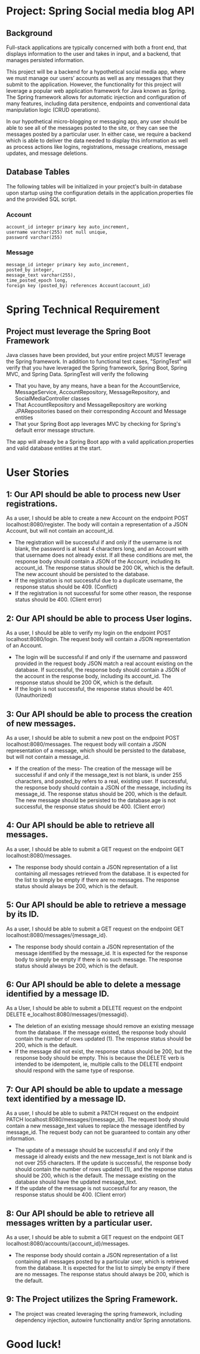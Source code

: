 # Project: Spring Social media blog API

## Background 

Full-stack applications are typically concerned with both a front end, that displays information to the user and takes in input, and a backend, that manages persisted information.

This project will be a backend for a hypothetical social media app, where we must manage our users’ accounts as well as any messages that they submit to the application. However, the functionality for this project will leverage a popular web application framework for Java known as Spring. The Spring framework allows for automatic injection and configuration of many features, including data persitence, endpoints and conventional data manipulation logic (CRUD operations).

In our hypothetical micro-blogging or messaging app, any user should be able to see all of the messages posted to the site, or they can see the messages posted by a particular user. In either case, we require a backend which is able to deliver the data needed to display this information as well as process actions like logins, registrations, message creations, message updates, and message deletions.

## Database Tables 

The following tables will be initialized in your project's built-in database upon startup using the configuration details in the application.properties file and the provided SQL script.

### Account
```
account_id integer primary key auto_increment,
username varchar(255) not null unique,
password varchar(255)
```

### Message
```
message_id integer primary key auto_increment,
posted_by integer,
message_text varchar(255),
time_posted_epoch long,
foreign key (posted_by) references Account(account_id)
```

# Spring Technical Requirement

## Project must leverage the Spring Boot Framework

Java classes have been provided, but your entire project MUST leverage the Spring framework.
In addition to functional test cases, "SpringTest" will verify that you have leveraged the Spring framework, Spring Boot, Spring MVC, and Spring Data.
SpringTest will verify the following

 - That you have, by any means, have a bean for the AccountService, MessageService, AccountRepository, MessageRepository, and SocialMediaController classes
 - That AccountRepository and MessageRepository are working JPARepositories based on their corresponding Account and Message entities
 - That your Spring Boot app leverages MVC by checking for Spring's default error message structure.
 
The app will already be a Spring Boot app with a valid application.properties and valid database entities at the start.

# User Stories

## 1: Our API should be able to process new User registrations.

As a user, I should be able to create a new Account on the endpoint POST localhost:8080/register. The body will contain a representation of a JSON Account, but will not contain an account_id.

- The registration will be successful if and only if the username is not blank, the password is at least 4 characters long, and an Account with that username does not already exist. If all these conditions are met, the response body should contain a JSON of the Account, including its account_id. The response status should be 200 OK, which is the default. The new account should be persisted to the database.
- If the registration is not successful due to a duplicate username, the response status should be 409. (Conflict)
- If the registration is not successful for some other reason, the response status should be 400. (Client error)

## 2: Our API should be able to process User logins.

As a user, I should be able to verify my login on the endpoint POST localhost:8080/login. The request body will contain a JSON representation of an Account.

- The login will be successful if and only if the username and password provided in the request body JSON match a real account existing on the database. If successful, the response body should contain a JSON of the account in the response body, including its account_id. The response status should be 200 OK, which is the default.
- If the login is not successful, the response status should be 401. (Unauthorized)


## 3: Our API should be able to process the creation of new messages.

As a user, I should be able to submit a new post on the endpoint POST localhost:8080/messages. The request body will contain a JSON representation of a message, which should be persisted to the database, but will not contain a message_id.


- If the creation of the mess- The creation of the message will be successful if and only if the message_text is not blank, is under 255 characters, and posted_by refers to a real, existing user. If successful, the response body should contain a JSON of the message, including its message_id. The response status should be 200, which is the default. The new message should be persisted to the database.age is not successful, the response status should be 400. (Client error)

## 4: Our API should be able to retrieve all messages.

As a user, I should be able to submit a GET request on the endpoint GET localhost:8080/messages.

- The response body should contain a JSON representation of a list containing all messages retrieved from the database. It is expected for the list to simply be empty if there are no messages. The response status should always be 200, which is the default.

## 5: Our API should be able to retrieve a message by its ID.

As a user, I should be able to submit a GET request on the endpoint GET localhost:8080/messages/{message_id}.

- The response body should contain a JSON representation of the message identified by the message_id. It is expected for the response body to simply be empty if there is no such message. The response status should always be 200, which is the default.

## 6: Our API should be able to delete a message identified by a message ID.

As a User, I should be able to submit a DELETE request on the endpoint DELETE e_localhost:8080/messages/{messagid}.

- The deletion of an existing message should remove an existing message from the database. If the message existed, the response body should contain the number of rows updated (1). The response status should be 200, which is the default.
- If the message did not exist, the response status should be 200, but the response body should be empty. This is because the DELETE verb is intended to be idempotent, ie, multiple calls to the DELETE endpoint should respond with the same type of response.

## 7: Our API should be able to update a message text identified by a message ID.

As a user, I should be able to submit a PATCH request on the endpoint PATCH localhost:8080/messages/{message_id}. The request body should contain a new message_text values to replace the message identified by message_id. The request body can not be guaranteed to contain any other information.

- The update of a message should be successful if and only if the message id already exists and the new message_text is not blank and is not over 255 characters. If the update is successful, the response body should contain the number of rows updated (1), and the response status should be 200, which is the default. The message existing on the database should have the updated message_text.
- If the update of the message is not successful for any reason, the response status should be 400. (Client error)

## 8: Our API should be able to retrieve all messages written by a particular user.

As a user, I should be able to submit a GET request on the endpoint GET localhost:8080/accounts/{account_id}/messages.

- The response body should contain a JSON representation of a list containing all messages posted by a particular user, which is retrieved from the database. It is expected for the list to simply be empty if there are no messages. The response status should always be 200, which is the default.

## 9: The Project utilizes the Spring Framework.

- The project was created leveraging the spring framework, including dependency injection, autowire functionality and/or Spring annotations.

# Good luck!


